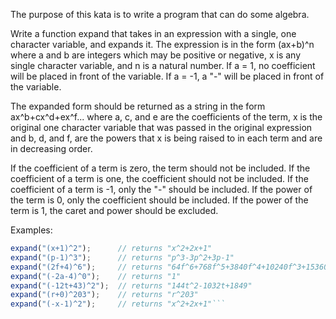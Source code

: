 The purpose of this kata is to write a program that can do some algebra.

Write a function expand that takes in an expression with a single, one character variable, and expands it. The expression is in the form (ax+b)^n where a and b are integers which may be positive or negative, x is any single character variable, and n is a natural number. If a = 1, no coefficient will be placed in front of the variable. If a = -1, a "-" will be placed in front of the variable.

The expanded form should be returned as a string in the form ax^b+cx^d+ex^f... where a, c, and e are the coefficients of the term, x is the original one character variable that was passed in the original expression and b, d, and f, are the powers that x is being raised to in each term and are in decreasing order.

If the coefficient of a term is zero, the term should not be included. If the coefficient of a term is one, the coefficient should not be included. If the coefficient of a term is -1, only the "-" should be included. If the power of the term is 0, only the coefficient should be included. If the power of the term is 1, the caret and power should be excluded.

Examples:
``` javascript
expand("(x+1)^2");      // returns "x^2+2x+1"
expand("(p-1)^3");      // returns "p^3-3p^2+3p-1"
expand("(2f+4)^6");     // returns "64f^6+768f^5+3840f^4+10240f^3+15360f^2+12288f+4096"
expand("(-2a-4)^0");    // returns "1"
expand("(-12t+43)^2");  // returns "144t^2-1032t+1849"
expand("(r+0)^203");    // returns "r^203"
expand("(-x-1)^2");     // returns "x^2+2x+1"```